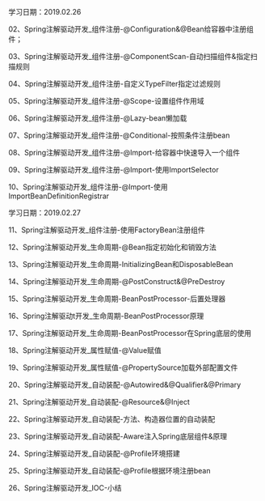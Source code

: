 学习日期：2019.02.26

02、Spring注解驱动开发_组件注册-@Configuration&@Bean给容器中注册组件；

03、Spring注解驱动开发_组件注册-@ComponentScan-自动扫描组件&指定扫描规则

04、Spring注解驱动开发_组件注册-自定义TypeFilter指定过滤规则

05、Spring注解驱动开发_组件注册-@Scope-设置组件作用域

06、Spring注解驱动开发_组件注册-@Lazy-bean懒加载

07、Spring注解驱动开发_组件注册-@Conditional-按照条件注册bean

08、Spring注解驱动开发_组件注册-@Import-给容器中快速导入一个组件

09、Spring注解驱动开发_组件注册-@Import-使用ImportSelector

10、Spring注解驱动开发_组件注册-@Import-使用ImportBeanDefinitionRegistrar

学习日期：2019.02.27

11、Spring注解驱动开发_组件注册-使用FactoryBean注册组件

12、Spring注解驱动开发_生命周期-@Bean指定初始化和销毁方法

13、Spring注解驱动开发_生命周期-InitializingBean和DisposableBean

14、Spring注解驱动开发_生命周期-@PostConstruct&@PreDestroy

15、Spring注解驱动开发_生命周期-BeanPostProcessor-后置处理器

16、Spring注解驱动t开发_生命周期-BeanPostProcessor原理

17、Spring注解驱动开发_生命周期-BeanPostProcessor在Spring底层的使用

18、Spring注解驱动开发_属性赋值-@Value赋值

19、Spring注解驱动开发_属性赋值-@PropertySource加载外部配置文件

20、Spring注解驱动开发_自动装配-@Autowired&@Qualifier&@Primary

<!-- 学习日期：2019.02.28-->
21、Spring注解驱动开发_自动装配-@Resource&@Inject

22、Spring注解驱动开发_自动装配-方法、构造器位置的自动装配

23、Spring注解驱动开发_自动装配-Aware注入Spring底层组件&原理

24、Spring注解驱动开发_自动装配-@Profile环境搭建

25、Spring注解驱动开发_自动装配-@Profile根据环境注册bean

26、Spring注解驱动开发_IOC-小结
